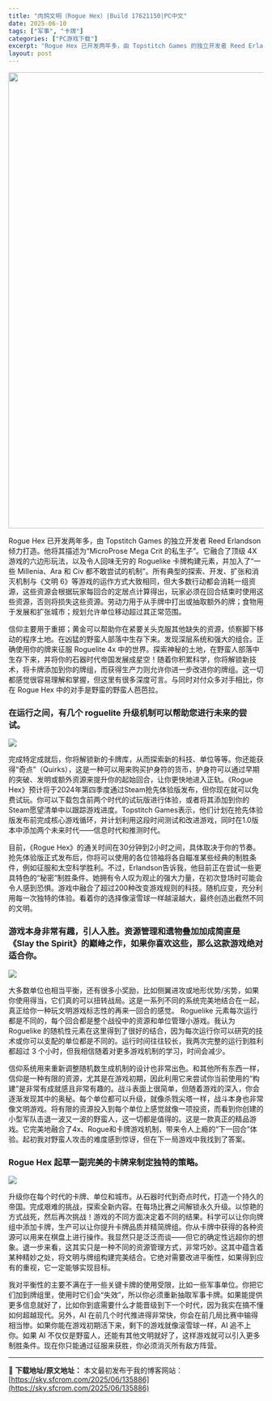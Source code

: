 ```yaml
---
title: "肉鸽文明（Rogue Hex）|Build 17621150|PC中文"
date: 2025-06-10
tags: ["军事", "卡牌"]
categories: ["PC游戏下载"]
excerpt: "Rogue Hex 已开发两年多，由 Topstitch Games 的独立开发者 Reed Erlandson 倾力打造。他将其描述为“MicroProse Mega Crit 的私生子”。它融合了顶级 4X 游戏的六边形玩法，以及令人回味无穷的 Roguelike 卡牌构建元素，并加入了“一些 &hellip;"
layout: post
---
```


<img class="aligncenter size-full wp-image-135887" src="https://sky.sfcrom.com/wp-content/uploads/2025/06/2025061004141575.webp" alt="" width="600" height="900" />

Rogue Hex 已开发两年多，由 Topstitch Games 的独立开发者 Reed Erlandson 倾力打造。他将其描述为“MicroProse Mega Crit 的私生子”。它融合了顶级 4X 游戏的六边形玩法，以及令人回味无穷的 Roguelike 卡牌构建元素，并加入了“一些 Millenia、Ara 和 Civ 都不敢尝试的机制”。所有典型的探索、开发、扩张和消灭机制与《文明 6》等游戏的运作方式大致相同，但大多数行动都会消耗一组资源，这些资源会根据玩家每回合的定居点计算得出，玩家必须在回合结束时使用这些资源，否则将损失这些资源。劳动力用于从手牌中打出或抽取额外的牌；食物用于发展和扩张城市；规划允许单位移动超过其正常范围。

信仰主要用于重掷；黄金可以帮助你在紧要关头克服其他缺失的资源，侦察脚下移动的程序土地。在凶猛的野蛮人部落中生存下来。发现深层系统和强大的组合。正确使用你的牌来征服 Roguelite 4x 中的世界。探索神秘的土地，在野蛮人部落中生存下来，并将你的石器时代帝国发展成星空！随着你积累科学，你将解锁新技术，将卡牌添加到你的牌组，而获得生产力则允许你进一步改进你的牌组。这一切都感觉很容易理解和掌握，但这里有很多深度可言。与同时对付众多对手相比，你在 Rogue Hex 中的对手是野蛮的野蛮人芭芭拉。
<h3>在运行之间，有几个 roguelite 升级机制可以帮助您进行未来的尝试。</h3>
<img src="https://shared.cloudflare.steamstatic.com/store_item_assets/steam/apps/2275940/23067ab3201c963c142f820e37c78836a8a3d945/ss_23067ab3201c963c142f820e37c78836a8a3d945.1920x1080.jpg?t=1748876559" />

完成特定成就后，你将解锁新的卡牌库，从而探索新的科技、单位等等。你还能获得“奇点”（Quirks），这是一种可以用来购买护身符的货币，护身符可以通过早期的突破、发明或额外资源来提升你的起始回合，让你更快地进入正轨。《Rogue Hex》预计将于2024年第四季度通过Steam抢先体验版发布，但你现在就可以免费试玩。你可以下载包含前两个时代的试玩版进行体验，或者将其添加到你的Steam愿望清单中以跟踪游戏进度。Topstitch Games表示，他们计划在抢先体验版发布前完成核心游戏循环，并计划利用这段时间测试和改进游戏，同时在1.0版本中添加两个未来时代——信息时代和推测时代。

目前，《Rogue Hex》的通关时间在30分钟到2小时之间，具体取决于你的节奏。抢先体验版正式发布后，你将可以使用的各位领袖将各自瞄准某些经典的制胜条件，例如征服和太空科学胜利。不过，Erlandson告诉我，他目前正在尝试一些更具特色的“秘密”制胜条件。她拥有令人叹为观止的强大力量，在初次登场时可能会令人感到恐惧。游戏中融合了超过200种改变游戏规则的科技。随机应变，充分利用每一次独特的体验。看着你的选择像滚雪球一样越滚越大，最终创造出截然不同的文明。
<h3>游戏本身非常有趣，引人入胜。资源管理和遗物叠加加成简直是《Slay the Spirit》的巅峰之作，如果你喜欢这些，那么这款游戏绝对适合你。</h3>
<img src="https://shared.cloudflare.steamstatic.com/store_item_assets/steam/apps/2275940/1a74dbf463b9c8e503c8e367d5814570b5efd214/ss_1a74dbf463b9c8e503c8e367d5814570b5efd214.1920x1080.jpg?t=1748876559" />

大多数单位也相当平衡，还有很多小奖励，比如侧翼进攻或地形优势/劣势，如果你使用得当，它们真的可以扭转战局。这是一系列不同的系统完美地结合在一起，真正给你一种玩文明游戏标志性的再来一回合的感觉。 Roguelike 元素每次运行都是不同的，每个回合都是整个战役中的资源和单位管理小游戏。我认为 Roguelike 的随机性元素在这里得到了很好的结合，因为每次运行你可以研究的技术或你可以支配的单位都是不同的。运行时间往往较长，我两次完整的运行到胜利都超过 3 个小时，但我相信随着对更多游戏机制的学习，时间会减少。

信仰系统用来重新调整随机数生成机制的设计也非常出色。和其他所有东西一样，信仰是一种有限的资源，尤其是在游戏初期，因此利用它来尝试你当前使用的“构建”是非常有成就感且非常有趣的。战斗表面上很简单，但随着游戏的深入，你会逐渐发现其中的奥秘。每个单位都可以升级，就像杀戮尖塔一样，战斗本身也非常像文明游戏。将有限的资源投入到每个单位上感觉就像一项投资，而看到你创建的小型军队击退一波又一波的野蛮人，这一切都是值得的。这是一款真正的精品游戏。它完美地融合了4x、Rogue和卡牌游戏机制，带来令人上瘾的“下一回合”体验。起初我对野蛮人攻击的难度感到惊讶，但在下一局游戏中我找到了答案。
<h3>Rogue Hex 起草一副完美的卡牌来制定独特的策略。</h3>
<img src="https://shared.cloudflare.steamstatic.com/store_item_assets/steam/apps/2275940/4b3e47cb809328f035ccbadb0ec86174cf9095c9/ss_4b3e47cb809328f035ccbadb0ec86174cf9095c9.1920x1080.jpg?t=1748876559" />

升级你在每个时代的卡牌、单位和城市。从石器时代到奇点时代，打造一个持久的帝国。完成艰难的挑战，探索全新内容。在每场比赛之间解锁永久升级。以惊艳的方式战死，然后再次挑战！游戏的不同方面决定着不同的结果。科学可以让你向牌组中添加卡牌，生产可以让你提升卡牌品质并精简牌组。你从卡牌中获得的各种资源可以用来在棋盘上进行操作。我显然只是泛泛而谈——但它的确定性远超你的想象。退一步来看，这其实只是一种不同的资源管理方式，非常巧妙。这其中蕴含着某种精妙之处，将文明与牌组构建完美结合。它绝对需要改进平衡性，如果得到应有的重视，它一定能够实现目标。

我对平衡性的主要不满在于一些关键卡牌的使用受限，比如一些军事单位。你把它们加到牌组里，使用时它们会“失效”，所以你必须重新抽取军事卡牌。如果能提供更多信息就好了，比如你到底需要什么才能晋级到下一个时代，因为我实在搞不懂如何超越现代。另外，AI 在前几个时代推进得非常快，你会在前几局比赛中输得相当惨。如果你能在游戏初期活下来，剩下的游戏就像滚雪球一样，AI 追不上你。如果 AI 不仅仅是野蛮人，还能有其他文明就好了，这样游戏就可以引入更多制胜条件。现在你只能通过征服来获胜，你必须消灭所有敌方阵营。

---
📖 **下载地址/原文地址：** 本文最初发布于我的博客网站：[https://sky.sfcrom.com/2025/06/135886](https://sky.sfcrom.com/2025/06/135886)
